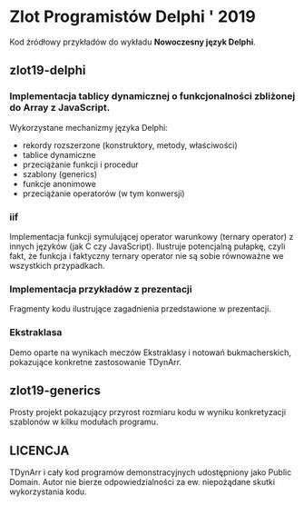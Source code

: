 # Zlot Programistów Delphi ' 2019
Kod źródłowy przykładów do wykładu **Nowoczesny język Delphi**.

## zlot19-delphi

### Implementacja tablicy dynamicznej o funkcjonalności zbliżonej do Array z JavaScript. 
Wykorzystane mechanizmy języka Delphi:
* rekordy rozszerzone (konstruktory, metody, właściwości)
* tablice dynamiczne
* przeciążanie funkcji i procedur
* szablony (generics)
* funkcje anonimowe
* przeciążanie operatorów (w tym konwersji)

### iif
Implementacja funkcji symulującej operator warunkowy (ternary operator) z innych języków (jak C czy JavaScript).
Ilustruje potencjalną pułapkę, czyli fakt, że funkcja i faktyczny ternary operator nie są sobie równoważne we wszystkich przypadkach.

### Implementacja przykładów z prezentacji
Fragmenty kodu ilustrujące zagadnienia przedstawione w prezentacji.

### Ekstraklasa
Demo oparte na wynikach meczów Ekstraklasy i notowań bukmacherskich, pokazujące konkretne zastosowanie TDynArr.

## zlot19-generics
Prosty projekt pokazujący przyrost rozmiaru kodu w wyniku konkretyzacji szablonów w kilku modułach programu.

## LICENCJA
TDynArr i cały kod programów demonstracyjnych udostępniony jako Public Domain.
Autor nie bierze odpowiedzialności za ew. niepożądane skutki wykorzystania kodu.
